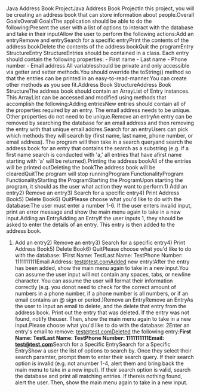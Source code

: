 # 
Java Address Book ProjectJava Address Book ProjectIn this project, you will be creating an address book that can store information about people.Overall GoalsOverall GoalsThe application should be able to do the following:Present the user with a list of options to interact with the database and take in their inputAllow the user to perform the following actions:Add an entryRemove and entrySearch for a specific entryPrint the contents of the address bookDelete the contents of the address bookQuit the programEntry StructureEntry StructureEntries should be contained in a class. Each entry should contain the following properties: - First name - Last name - Phone number - Email address All variablesshould be private and only accessible via getter and setter methods.You should override the toString() method so that the entries can be printed in an easy-to-read-manner.You can create other methods as you see fit.Address Book StructureAddress Book StructureThe address book should contain an ArrayList of Entry instances. This ArrayList can be accessed and modified using methods that accomplish the following:Adding entriesNew entries should contain all of the properties required by an entry. The email address needs to be unique. Other properties do not need to be unique.Remove an entryAn entry can be removed by searching the database for an email address and then removing the entry with that unique email addres.Search for an entryUsers can pick which methods they will search by (first name, last name, phone number, or email address). The program will then take in a search queryand search the address book for an entry that contains the search as a substring (e.g. if a first name search is conducted with 'a,' all entries that have afirst name starting with 'a' will be returned).Printing the address bookAll of the entries will be printed outDeleting the bookThe address book will be clearedQuitThe program will stop runningProgram FunctionalityProgram FunctionalityStarting the ProgramStarting the ProgramUpon starting the program, it should as the user what action they want to perform.1) Add an entry2) Remove an entry3) Search for a specific entry4) Print Address Book5) Delete Book6) QuitPlease choose what you'd like to do with the database:The user must enter a number 1-6. If the user enters invalid input, print an error message and show the main menu again to take in a new input.Adding an EntryAdding an EntryIf the user inputs 1, they should be asked to enter the details of an entry. This entry is then added to the address book.
1) Add an entry2) Remove an entry3) Search for a specific entry4) Print Address Book5) Delete Book6) QuitPlease choose what you'd like to do with the database: 1First Name: TestLast Name: TestPhone Number: 1111111111Email Address: test@test.comAdded new entry!After the entry has been added, show the main menu again to take in a new input.You can assume the user input will not contain any spaces, tabs, or newline character. You can assume the user will format their information correctly (e.g. you donot need to check for the correct amount of numbers in a phone number, if a phone number is all numbers, or if an email contains an @ sign or period.)Remove an EntryRemove an EntryAs the user to input an email to delete, and the delete that entry from the address book. Print out the entry that was deleted. If the entry was not found, notify theuser. Then, show the main menu again to take in a new input.Please choose what you'd like to do with the database: 2Enter an entry's email to remove: test@test.comDeleted the following entry:************First Name: TestLast Name: TestPhone Number: 1111111111Email: test@test.com************Search for a Specific EntrySearch for a Specific EntryShow a user the list of options to search by. Once they select their search paramter, prompt them to enter their search query. If their search option is invalid (e.g. not anumber 1-4, alert them and bring back the main menu to take in a new input). If their search option is valid, search the database and print all matching entries. If thereis nothing found, alert the user. Then, show the main menu again to take in a new input.

